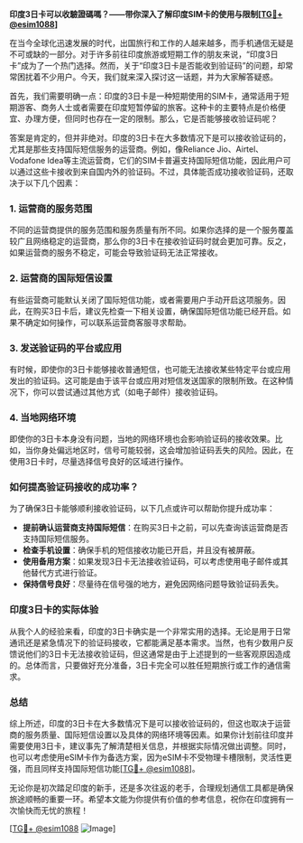 **印度3日卡可以收驗證碼嗎？——带你深入了解印度SIM卡的使用与限制[[TG💪+ @esim1088](https://t.me/s/esim1088)]**

在当今全球化迅速发展的时代，出国旅行和工作的人越来越多，而手机通信无疑是不可或缺的一部分。对于许多前往印度旅游或短期工作的朋友来说，“印度3日卡”成为了一个热门选择。然而，关于“印度3日卡是否能收到验证码”的问题，却常常困扰着不少用户。今天，我们就来深入探讨这一话题，并为大家解答疑惑。

首先，我们需要明确一点：印度的3日卡是一种短期使用的SIM卡，通常适用于短期游客、商务人士或者需要在印度短暂停留的旅客。这种卡的主要特点是价格便宜、办理方便，但同时也存在一定的限制。那么，它是否能够接收验证码呢？

答案是肯定的，但并非绝对。印度的3日卡在大多数情况下是可以接收验证码的，尤其是那些支持国际短信服务的运营商。例如，像Reliance Jio、Airtel、Vodafone Idea等主流运营商，它们的SIM卡普遍支持国际短信功能，因此用户可以通过这些卡接收到来自国内外的验证码。不过，具体能否成功接收验证码，还取决于以下几个因素：

### 1. **运营商的服务范围**
不同的运营商提供的服务范围和服务质量有所不同。如果你选择的是一个服务覆盖较广且网络稳定的运营商，那么你的3日卡在接收验证码时就会更加可靠。反之，如果运营商的服务不稳定，可能会导致验证码无法正常接收。

### 2. **运营商的国际短信设置**
有些运营商可能默认关闭了国际短信功能，或者需要用户手动开启这项服务。因此，在购买3日卡后，建议先检查一下相关设置，确保国际短信功能已经开启。如果不确定如何操作，可以联系运营商客服寻求帮助。

### 3. **发送验证码的平台或应用**
有时候，即使你的3日卡能够接收普通短信，也可能无法接收某些特定平台或应用发出的验证码。这可能是由于该平台或应用对短信发送国家的限制所致。在这种情况下，你可以尝试通过其他方式（如电子邮件）接收验证码。

### 4. **当地网络环境**
即使你的3日卡本身没有问题，当地的网络环境也会影响验证码的接收效果。比如，当你身处偏远地区时，信号可能较弱，这会增加验证码丢失的风险。因此，在使用3日卡时，尽量选择信号良好的区域进行操作。

### 如何提高验证码接收的成功率？
为了确保3日卡能够顺利接收验证码，以下几点或许可以帮助你提升成功率：

- **提前确认运营商支持国际短信**：在购买3日卡之前，可以先查询该运营商是否支持国际短信服务。
- **检查手机设置**：确保手机的短信接收功能已开启，并且没有被屏蔽。
- **使用备用方案**：如果发现3日卡无法接收验证码，可以考虑使用电子邮件或其他替代方式进行验证。
- **保持信号良好**：尽量待在信号强的地方，避免因网络问题导致验证码丢失。

### 印度3日卡的实际体验
从我个人的经验来看，印度的3日卡确实是一个非常实用的选择。无论是用于日常通讯还是紧急情况下的验证码接收，它都能满足基本需求。当然，也有少数用户反馈说他们的3日卡无法接收验证码，但这通常是由于上述提到的一些客观原因造成的。总体而言，只要做好充分准备，3日卡完全可以胜任短期旅行或工作的通信需求。

### 总结
综上所述，印度的3日卡在大多数情况下是可以接收验证码的，但这也取决于运营商的服务质量、国际短信设置以及具体的网络环境等因素。如果你计划前往印度并需要使用3日卡，建议事先了解清楚相关信息，并根据实际情况做出调整。同时，也可以考虑使用eSIM卡作为备选方案，因为eSIM卡不受物理卡槽限制，灵活性更强，而且同样支持国际短信功能[[TG💪+ @esim1088](https://t.me/s/esim1088)]。

无论你是初次踏足印度的新手，还是多次往返的老手，合理规划通信工具都是确保旅途顺畅的重要一环。希望本文能为你提供有价值的参考信息，祝你在印度拥有一次愉快而无忧的旅程！

[[TG💪+ @esim1088](https://t.me/s/esim1088) ![Image](https://i.postimg.cc/4NQfJmqS/Snipaste-2025-05-13-00-14-12.png)]